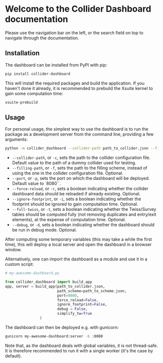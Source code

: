 # Welcome to the Collider Dashboard documentation

Please use the navigation bar on the left, or the search field on top to navigate through the documentation.

## Installation

The dashboard can be installed from PyPI with pip:

```bash
pip install collider-dashboard
```

This will install the required packages and build the application. If you haven't done it already, it is recommended to prebuild the Xsuite kernel to gain some computation time:

```bash
xsuite-prebuild
```

## Usage

For personal usage, the simplest way to use the dashboard is to run the package as a development server from the command line, providing a few arguments:

```bash
python -m collider_dashboard --collider-path path_to_collider.json --filling-path path_to_scheme.json --port 8080 --force-reload --ignore-footprint --simplify --debug
```

- `--collider-path`, or `-c`, sets the path to the collider configuration file. Default value to the path of a dummy collider used for testing.
- `--filling-path`, or `-f`, sets the path to the filling scheme, instead of using the one in the collider configuration file. Optional.
- `--port`, or `-p`, sets the port on which the dashboard will be deployed. Default value to `8080``.
- `--force-reload`, or `-r`,  sets a boolean indicating whether the collider dashboard data should be reloaded if already existing. Optional.
- `--ignore-footprint`, or `-i`, sets a boolean indicating whether the footprint should be ignored to gain computation time. Optional.
- `--full-twiss`, or `-t`, sets a boolean indicating whether the Twiss/Survey tables should be computed fully (not removing duplicates and entry/exit elements), at the expense of computation time. Optional.
- `--debug`, or `-d`, sets a boolean indicating whether the dashboard should be run in debug mode. Optional.

After computing some temporary variables (this may take a while the first time), this will deploy a local server and open the dashboard in a browser window.

Alternatively, one can import the dashboard as a module and use it in a custom script:

```python
# my-awesome-dashboard.py

from collider_dashboard import build_app
app, server = build_app(path_to_collider.json, 
                        path_scheme=path_to_scheme.json, 
                        port=8080, 
                        force_reload=False, 
                        ignore_footprint=False, 
                        debug = False, 
                        simplify_tw=True
                )
```

The dashboard can then be deployed e.g. with gunicorn:

```bash
gunicorn my-awesome-dashboard:server -b :8080
```

Note that, as the dashboard deals with global variables, it is not thread-safe. It is therefore recommended to run it with a single worker (it's the case by default).